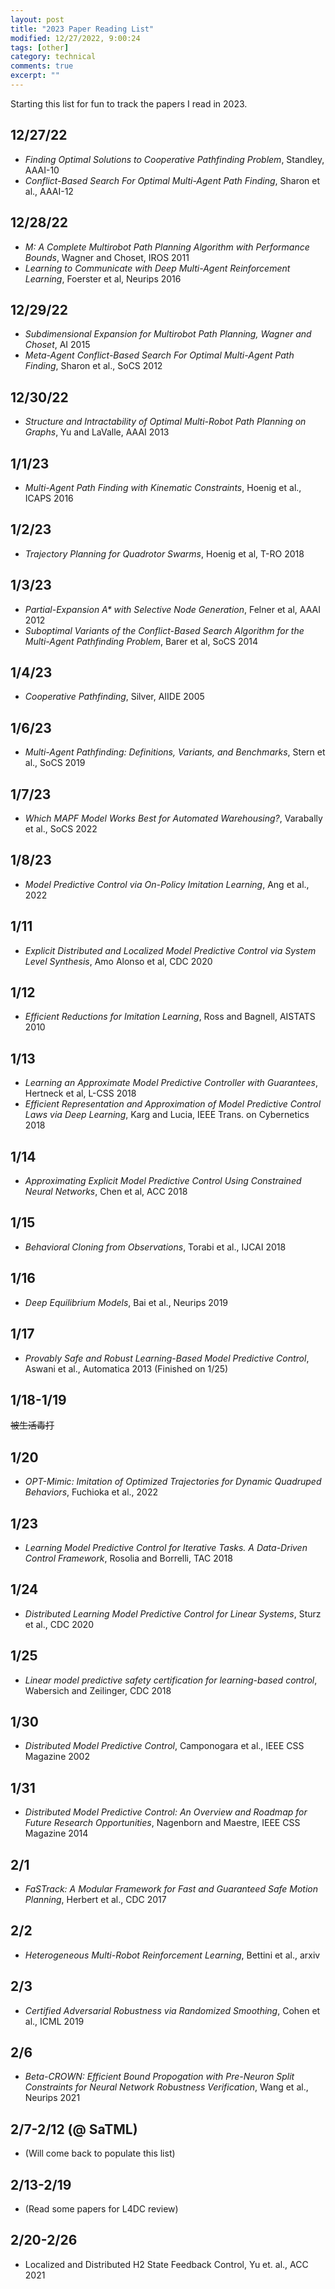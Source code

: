 ```yaml
---
layout: post
title: "2023 Paper Reading List"
modified: 12/27/2022, 9:00:24
tags: [other]
category: technical
comments: true
excerpt: ""
---
```


Starting this list for fun to track the papers I read in 2023.

## 12/27/22
- *Finding Optimal Solutions to Cooperative Pathfinding Problem*, Standley,
  AAAI-10
- *Conflict-Based Search For Optimal Multi-Agent Path Finding*, Sharon et al.,
  AAAI-12

## 12/28/22
- *M: A Complete Multirobot Path Planning Algorithm with Performance Bounds*,
  Wagner and Choset, IROS 2011
- *Learning to Communicate with Deep Multi-Agent Reinforcement Learning*,
  Foerster et al, Neurips 2016

## 12/29/22
- *Subdimensional Expansion for Multirobot Path Planning, Wagner and Choset*,
  AI 2015
- *Meta-Agent Conflict-Based Search For Optimal Multi-Agent Path Finding*,
  Sharon et al., SoCS 2012

## 12/30/22
- *Structure and Intractability of Optimal Multi-Robot Path Planning on
  Graphs*, Yu and LaValle, AAAI 2013

## 1/1/23
- *Multi-Agent Path Finding with Kinematic Constraints*, Hoenig et al., ICAPS
  2016

## 1/2/23
- *Trajectory Planning for Quadrotor Swarms*, Hoenig et al, T-RO 2018

## 1/3/23
- *Partial-Expansion A\* with Selective Node Generation*, Felner et al, AAAI
  2012
- *Suboptimal Variants of the Conflict-Based Search Algorithm for the
  Multi-Agent Pathfinding Problem*, Barer et al, SoCS 2014

## 1/4/23
- *Cooperative Pathfinding*, Silver, AIIDE 2005

## 1/6/23
- *Multi-Agent Pathfinding: Definitions, Variants, and Benchmarks*, Stern et
  al., SoCS 2019

## 1/7/23
- *Which MAPF Model Works Best for Automated Warehousing?*, Varabally et al.,
  SoCS 2022

## 1/8/23
- *Model Predictive Control via On-Policy Imitation Learning*, Ang et al., 2022

## 1/11
- *Explicit Distributed and Localized Model Predictive Control via System Level
  Synthesis*, Amo Alonso et al, CDC 2020

## 1/12
- *Efficient Reductions for Imitation Learning*, Ross and Bagnell, AISTATS 2010

## 1/13
- *Learning an Approximate Model Predictive Controller with Guarantees*,
  Hertneck et al, L-CSS 2018
- *Efficient Representation and Approximation of Model Predictive Control Laws
  via Deep Learning*, Karg and Lucia, IEEE Trans. on Cybernetics 2018

## 1/14
- *Approximating Explicit Model Predictive Control Using Constrained Neural
  Networks*, Chen et al, ACC 2018

## 1/15
- *Behavioral Cloning from Observations*, Torabi et al., IJCAI 2018

## 1/16
- *Deep Equilibrium Models*, Bai et al., Neurips 2019

## 1/17
- *Provably Safe and Robust Learning-Based Model Predictive Control*, Aswani et
  al., Automatica 2013 (Finished on 1/25)

## 1/18-1/19
~~被生活毒打~~

## 1/20
- *OPT-Mimic: Imitation of Optimized Trajectories for Dynamic Quadruped
  Behaviors*, Fuchioka et al., 2022

## 1/23
- *Learning Model Predictive Control for Iterative Tasks. A Data-Driven Control
  Framework*, Rosolia and Borrelli, TAC 2018

## 1/24
- *Distributed Learning Model Predictive Control for Linear Systems*, Sturz et
  al., CDC 2020

## 1/25
- *Linear model predictive safety certification for learning-based control*,
  Wabersich and Zeilinger, CDC 2018

## 1/30
- *Distributed Model Predictive Control*, Camponogara et al., IEEE CSS Magazine
  2002

## 1/31
- *Distributed Model Predictive Control: An Overview and Roadmap for Future
  Research Opportunities*, Nagenborn and Maestre, IEEE CSS Magazine 2014

## 2/1
- *FaSTrack: A Modular Framework for Fast and Guaranteed Safe Motion Planning*,
  Herbert et al., CDC 2017

## 2/2
- *Heterogeneous Multi-Robot Reinforcement Learning*, Bettini et al., arxiv 

## 2/3
- *Certified Adversarial Robustness via Randomized Smoothing*, Cohen et al.,
  ICML 2019

## 2/6
- *Beta-CROWN: Efficient Bound Propogation with Pre-Neuron Split Constraints
  for Neural Network Robustness Verification*, Wang et al., Neurips 2021

## 2/7-2/12 (@ SaTML)
- (Will come back to populate this list)

## 2/13-2/19
- (Read some papers for L4DC review)

## 2/20-2/26
- Localized and Distributed H2 State Feedback Control, Yu et. al., ACC 2021

